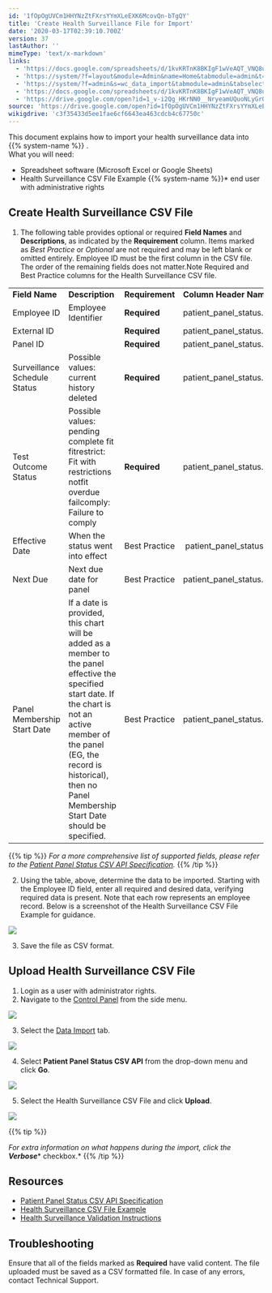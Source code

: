 ```yaml
---
id: '1fOpOgUVCm1HHYNzZtFXrsYYmXLeEXK6McovQn-bTgQY'
title: 'Create Health Surveillance File for Import'
date: '2020-03-17T02:39:10.700Z'
version: 37
lastAuthor: ''
mimeType: 'text/x-markdown'
links:
  - 'https://docs.google.com/spreadsheets/d/1kvKRTnK8BKIgF1wVeAQT_VNQ8uDR9UVEJvzDnuk2_T0/'
  - 'https://system/?f=layout&module=Admin&name=Home&tabmodule=admin&t=Admin'
  - 'https://system/?f=admin&s=wc_data_import&tabmodule=admin&tabselect=Data+import'
  - 'https://docs.google.com/spreadsheets/d/1kvKRTnK8BKIgF1wVeAQT_VNQ8uDR9UVEJvzDnuk2_T0/export?format=csv&gid=1187733888'
  - 'https://drive.google.com/open?id=1_v-i2Qg_HKrNN0__NryeamUQuoNLyGrOI2XQrc2EPVU'
source: 'https://drive.google.com/open?id=1fOpOgUVCm1HHYNzZtFXrsYYmXLeEXK6McovQn-bTgQY'
wikigdrive: 'c3f35433d5ee1fae6cf6643ea463cdcb4c67750c'
---
```

This document explains how to import your health surveillance data into {{% system-name %}} .  
What you will need:
* Spreadsheet software (Microsoft Excel or Google Sheets)
* Health Surveillance CSV File Example
{{% system-name %}}*  end user with administrative rights

## Create Health Surveillance CSV File

1. The following table provides optional or required <strong>Field Names</strong> and <strong>Descriptions</strong>, as indicated by the <strong>Requirement</strong> column. Items marked as <em>Best Practice</em> or <em>Optional</em> are not required and may be left blank or omitted entirely. Employee ID must be the first column in the CSV file. The order of the remaining fields does not matter.Note Required and Best Practice columns for the Health Surveillance CSV file.


<table>
<tr>
<td><strong>Field Name</strong></td>
<td><strong>Description</strong></td>
<td><strong>Requirement</strong></td>
<td><strong>Column Header Name</strong></td>
</tr>
<tr>
<td>Employee ID</td>
<td>Employee Identifier</td>
<td><strong>Required</strong></td>
<td>patient_panel_status.pat_id</td>
</tr>
<tr>
<td>External ID</td>
<td> </td>
<td><strong>Required</strong></td>
<td>patient_panel_status.ext_id</td>
</tr>
<tr>
<td>Panel ID</td>
<td> </td>
<td><strong>Required</strong></td>
<td>patient_panel_status.panel_id</td>
</tr>
<tr>
<td>Surveillance Schedule Status</td>
<td>Possible values:
current
history
deleted</td>
<td><strong>Required</strong></td>
<td>patient_panel_status.rec_status</td>
</tr>
<tr>
<td>Test Outcome Status</td>
<td>Possible values:
pending
complete
fit
fitrestrict: Fit with restrictions
notfit
overdue
failcomply: Failure to comply</td>
<td><strong>Required</strong></td>
<td>patient_panel_status.status</td>
</tr>
<tr>
<td>Effective Date</td>
<td>When the status went into effect</td>
<td>Best Practice</td>
<td> patient_panel_status.effective_dt</td>
</tr>
<tr>
<td>Next Due</td>
<td>Next due date for panel</td>
<td>Best Practice</td>
<td>patient_panel_status.next_due </td>
</tr>
<tr>
<td>Panel Membership Start Date</td>
<td>If a date is provided, this chart will be added as a member to the panel effective the specified start date. If the chart is not an active member of the panel (EG, the record is historical), then no Panel Membership Start Date should be specified.</td>
<td>Best Practice</td>
<td>patient_panel_status.pm_start_dt </td>
</tr>

</table>

{{% tip %}}
*For a more comprehensive list of supported fields, please refer to the* [*Patient Panel Status CSV API Specification*](https://docs.google.com/spreadsheets/d/1kvKRTnK8BKIgF1wVeAQT_VNQ8uDR9UVEJvzDnuk2_T0/)*.*
{{% /tip %}}

2. Using the table, above, determine the data to be imported. Starting with the Employee ID field, enter all required and desired data, verifying required data is present. Note that each row represents an employee record. Below is a screenshot of the Health Surveillance CSV File Example for guidance.


![](../create-health-surveillance-file-for-import.assets/32e4d7c298d82e3ac0113d078ee7827f.png)


3. Save the file as CSV format.

## Upload Health Surveillance CSV File

1. Login as a user with administrator rights.
2. Navigate to the [Control Panel](https://system/?f=layout&module=Admin&name=Home&tabmodule=admin&t=Admin) from the side menu.


![](../create-health-surveillance-file-for-import.assets/e2ef9d3cd79f5006055f09ee851afb8f.png)


3. Select the [Data Import](https://system/?f=admin&s=wc_data_import&tabmodule=admin&tabselect=Data+import) tab.


![](../create-health-surveillance-file-for-import.assets/197af282190b350e97494ffba0636d29.png)


4. Select <strong>Patient Panel Status CSV API</strong> from the drop-down menu and click <strong>Go</strong>.


![](../create-health-surveillance-file-for-import.assets/184adff065510b3014a3b5f0a44c0f4b.png)


5. Select the Health Surveillance CSV File and click <strong>Upload</strong>.


![](../create-health-surveillance-file-for-import.assets/812d200f86320e164fda882c04c16eed.png)

{{% tip %}}

*For extra information on what happens during the import, click the* **_Verbose_*** checkbox.*
{{% /tip %}}

## Resources

* [Patient Panel Status CSV API Specification](https://docs.google.com/spreadsheets/d/1kvKRTnK8BKIgF1wVeAQT_VNQ8uDR9UVEJvzDnuk2_T0/)
* [Health Surveillance CSV File Example](https://docs.google.com/spreadsheets/d/1kvKRTnK8BKIgF1wVeAQT_VNQ8uDR9UVEJvzDnuk2_T0/export?format=csv&gid=1187733888)
* [Health Surveillance Validation Instructions](https://drive.google.com/open?id=1_v-i2Qg_HKrNN0__NryeamUQuoNLyGrOI2XQrc2EPVU)

## Troubleshooting

Ensure that all of the fields marked as **Required** have valid content. The file uploaded must be saved as a CSV formatted file. In case of any errors, contact Technical Support.
